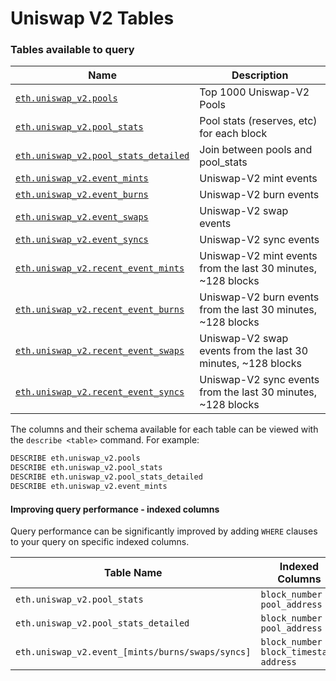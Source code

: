 # Uniswap V2 Tables

### Tables available to query

| Name                                                                             | Description                                                   |
| -------------------------------------------------------------------------------- | ------------------------------------------------------------- |
| [`eth.uniswap_v2.pools`](eth.uniswap\_v2.pools.md)                               | Top 1000 Uniswap-V2 Pools                                     |
| [`eth.uniswap_v2.pool_stats`](eth.uniswap\_v2.pool\_stats.md)                    | Pool stats (reserves, etc) for each block                     |
| [`eth.uniswap_v2.pool_stats_detailed`](eth.uniswap\_v2.pool\_stats\_detailed.md) | Join between pools and pool\_stats                            |
| [`eth.uniswap_v2.event_mints`](eth.uniswap\_v2.event\_mints.md)                  | Uniswap-V2 mint events                                        |
| [`eth.uniswap_v2.event_burns`](eth.uniswap\_v2.event\_burns.md)                  | Uniswap-V2 burn events                                        |
| [`eth.uniswap_v2.event_swaps`](eth.uniswap\_v2.event\_swaps.md)                  | Uniswap-V2 swap events                                        |
| [`eth.uniswap_v2.event_syncs`](eth.uniswap\_v2.event\_syncs.md)                  | Uniswap-V2 sync events                                        |
| [`eth.uniswap_v2.recent_event_mints`](eth.uniswap\_v2.event\_mints.md)           | Uniswap-V2 mint events from the last 30 minutes, \~128 blocks |
| [`eth.uniswap_v2.recent_event_burns`](eth.uniswap\_v2.event\_burns.md)           | Uniswap-V2 burn events from the last 30 minutes, \~128 blocks |
| [`eth.uniswap_v2.recent_event_swaps`](eth.uniswap\_v2.event\_swaps.md)           | Uniswap-V2 swap events from the last 30 minutes, \~128 blocks |
| [`eth.uniswap_v2.recent_event_syncs`](eth.uniswap\_v2.event\_syncs.md)           | Uniswap-V2 sync events from the last 30 minutes, \~128 blocks |

The columns and their schema available for each table can be viewed with the `describe <table>` command. For example:

```sql
DESCRIBE eth.uniswap_v2.pools
DESCRIBE eth.uniswap_v2.pool_stats
DESCRIBE eth.uniswap_v2.pool_stats_detailed
DESCRIBE eth.uniswap_v2.event_mints
```

#### Improving query performance - indexed columns

Query performance can be significantly improved by adding `WHERE` clauses to your query on specific indexed columns.

| Table Name                                       | Indexed Columns                            |
| ------------------------------------------------ | ------------------------------------------ |
| `eth.uniswap_v2.pool_stats`                      | `block_number` `pool_address`              |
| `eth.uniswap_v2.pool_stats_detailed`             | `block_number` `pool_address`              |
| `eth.uniswap_v2.event_[mints/burns/swaps/syncs]` | `block_number` `block_timestamp` `address` |
